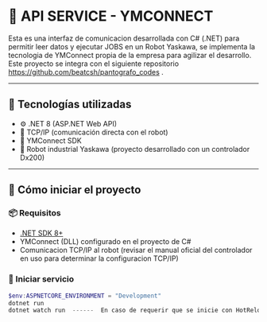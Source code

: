# 🤖 API SERVICE - YMCONNECT

Esta es una interfaz de comunicacion desarrollada con C# (.NET) para permitir leer datos y ejecutar JOBS en un Robot Yaskawa, se implementa la tecnologia de YMConnect propia de la empresa para agilizar el desarrollo. Este proyecto se integra con el siguiente repositorio https://github.com/beatcsh/pantografo_codes .

---

## 🧩 Tecnologías utilizadas

- ⚙️ .NET 8 (ASP.NET Web API)
- 🔌 TCP/IP (comunicación directa con el robot)
- 🗼 YMConnect SDK
- 🤖 Robot industrial Yaskawa (proyecto desarrollado con un controlador Dx200)

---

## 🚀 Cómo iniciar el proyecto

### 📦 Requisitos

- [.NET SDK 8+](https://dotnet.microsoft.com/download)
- YMConnect (DLL) configurado en el proyecto de C#
- Comunicacion TCP/IP al robot (revisar el manual oficial del controlador en uso para determinar la configuracion TCP/IP)

### 🏃 Iniciar servicio

```PowerShell o CMD
$env:ASPNETCORE_ENVIRONMENT = "Development"
dotnet run
dotnet watch run  ------  En caso de requerir que se inicie con HotReload
